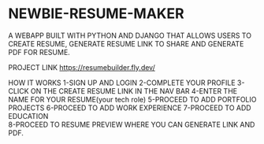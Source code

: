 # NEWBIE-RESUME-MAKER
A WEBAPP BUILT WITH PYTHON AND DJANGO THAT ALLOWS USERS TO CREATE RESUME, GENERATE RESUME LINK TO SHARE AND GENERATE PDF FOR RESUME.

PROJECT LINK https://resumebuilder.fly.dev/

HOW IT WORKS
1-SIGN UP AND LOGIN
2-COMPLETE YOUR PROFILE
3-CLICK ON THE CREATE RESUME LINK IN THE NAV BAR
4-ENTER THE NAME FOR YOUR RESUME(your tech role)
5-PROCEED TO ADD PORTFOLIO PROJECTS
6-PROCEED TO ADD WORK EXPERIENCE
7-PROCEED TO ADD EDUCATION<br>
8-PROCEED TO RESUME PREVIEW WHERE YOU CAN GENERATE LINK AND PDF.
